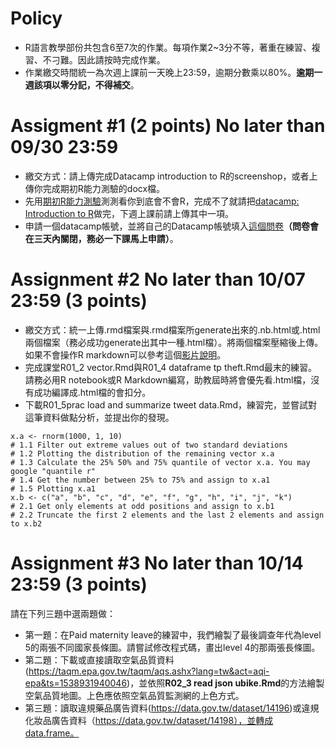 # Policy
* R語言教學部份共包含6至7次的作業。每項作業2~3分不等，著重在練習、複習、不刁難。因此請按時完成作業。
* 作業繳交時間統一為次週上課前一天晚上23:59，逾期分數乘以80%。**逾期一週該項以零分記，不得補交**。

# Assigment #1 (2 points) No later than 09/30 23:59

* 繳交方式：請上傳完成Datacamp introduction to R的screenshop，或者上傳你完成期初R能力測驗的docx檔。
* 先用[期初R能力測驗](https://docs.google.com/document/d/1EFIz1LrYt2d4ExcZXj1VPGPSJHvgUvs1c8yusAZAbsk/edit?usp=sharing)測測看你到底會不會R，完成不了就請把[datacamp: Introduction to R](https://github.com/R4CSS/Assignments/blob/master/01DataCamp.md)做完，下週上課前請上傳其中一項。
* 申請一個datacamp帳號，並將自己的Datacamp帳號填入[這個問卷](https://goo.gl/forms/sfTBquz3tWldyVCU2)**（問卷會在三天內關閉，務必一下課馬上申請）**。 

# Assignment #2 No later than 10/07 23:59 (3 points)

* 繳交方式：統一上傳.rmd檔案與.rmd檔案所generate出來的.nb.html或.html兩個檔案（務必成功generate出其中一種.html檔）。將兩個檔案壓縮後上傳。如果不會操作R markdown可以參考這個[影片說明](https://youtu.be/xVXUZShYfEI)。
* 完成課堂R01_2 vector.Rmd與R01_4 dataframe tp theft.Rmd最末的練習。請務必用R notebook或R Markdown編寫，助教屆時將會優先看.html檔，沒有成功編譯成.html檔的會扣分。
* 下載R01_5prac load and summarize tweet data.Rmd，練習完，並嘗試對這筆資料做點分析，並提出你的發現。
```{r}
x.a <- rnorm(1000, 1, 10)
# 1.1 Filter out extreme values out of two standard deviations
# 1.2 Plotting the distribution of the remaining vector x.a
# 1.3 Calculate the 25% 50% and 75% quantile of vector x.a. You may google "quantile r"
# 1.4 Get the number between 25% to 75% and assign to x.a1
# 1.5 Plotting x.a1
x.b <- c("a", "b", "c", "d", "e", "f", "g", "h", "i", "j", "k")
# 2.1 Get only elements at odd positions and assign to x.b1
# 2.2 Truncate the first 2 elements and the last 2 elements and assign to x.b2
```
# Assignment #3 No later than 10/14 23:59 (3 points)
請在下列三題中選兩題做：
* 第一題：在Paid maternity leave的練習中，我們繪製了最後調查年代為level 5的兩張不同國家長條圖。請嘗試修改程式碼，畫出level 4的那兩張長條圖。
* 第二題：下載或直接讀取空氣品質資料(https://taqm.epa.gov.tw/taqm/aqs.ashx?lang=tw&act=aqi-epa&ts=1538931940046)，並依照**R02_3 read json ubike.Rmd**的方法繪製空氣品質地圖。上色應依照空氣品質監測網的上色方式。
* 第三題：讀取違規藥品廣告資料(https://data.gov.tw/dataset/14196)或違規化妝品廣告資料（https://data.gov.tw/dataset/14198），並轉成data.frame。

